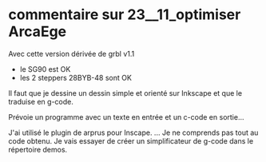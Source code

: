 # commentaire sur 23__11_optimiser ArcaEge

Avec cette version dérivée de grbl v1.1
  * le SG90 est OK 
  * les 2 steppers 28BYB-48 sont OK 

Il faut que je dessine un dessin simple et orienté sur Inkscape et que le traduise en g-code.

Prévoie un programme avec un texte en entrée et un c-code en sortie...

J'ai utilisé le plugin de arprus pour Inscape. ... Je ne comprends pas tout au code obtenu. Je vais essayer de créer un simplificateur de g-code dans le répertoire demos. 